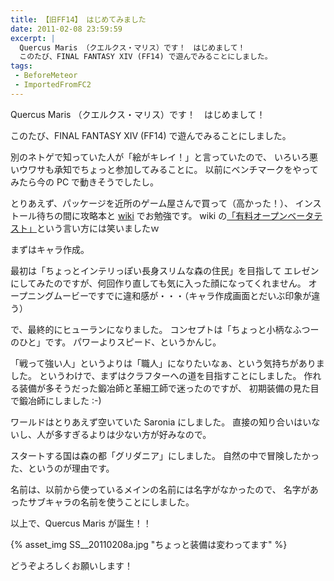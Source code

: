 ```yaml
---
title: 【旧FF14】 はじめてみました
date: 2011-02-08 23:59:59
excerpt: |
  Quercus Maris （クエルクス・マリス）です！　はじめまして！
  このたび、FINAL FANTASY XIV (FF14) で遊んでみることにしました。
tags:
 - BeforeMeteor
 - ImportedFromFC2
---
```

Quercus Maris （クエルクス・マリス）です！　はじめまして！

このたび、FINAL FANTASY XIV (FF14) で遊んでみることにしました。

別のネトゲで知っていた人が「絵がキレイ！」と言っていたので、
いろいろ悪いウワサも承知でちょっと参加してみることに。
以前にベンチマークをやってみたら今の PC で動きそうでしたし。

とりあえず、パッケージを近所のゲーム屋さんで買って（高かった！）、
インストール待ちの間に攻略本と [wiki](http://ff14n.wikiwiki.jp) でお勉強です。
wiki の[「有料オープンベータテスト」](http://ff14n.wikiwiki.jp/?FAQ#qd802688)という言い方には笑いましたｗ



まずはキャラ作成。

最初は「ちょっとインテリっぽい長身スリムな森の住民」を目指して
エレゼンにしてみたのですが、何回作り直しても気に入った顔になってくれません。
オープニングムービーですでに違和感が・・・（キャラ作成画面とだいぶ印象が違う）

で、最終的にヒューランになりました。
コンセプトは「ちょっと小柄なふつーのひと」です。
パワーよりスピード、というかんじ。

「戦って強い人」というよりは「職人」になりたいなぁ、という気持ちがありました。
というわけで、まずはクラフターへの道を目指すことにしました。
作れる装備が多そうだった鍛冶師と革細工師で迷ったのですが、
初期装備の見た目で鍛冶師にしました :-)

ワールドはとりあえず空いていた Saronia にしました。
直接の知り合いはいないし、人が多すぎるよりは少ない方が好みなので。

スタートする国は森の都「グリダニア」にしました。
自然の中で冒険したかった、というのが理由です。

名前は、以前から使っているメインの名前には名字がなかったので、
名字があったサブキャラの名前を使うことにしました。

以上で、Quercus Maris が誕生！！


{% asset_img SS__20110208a.jpg "ちょっと装備は変わってます" %}


どうぞよろしくお願いします！
